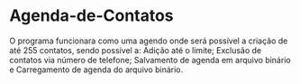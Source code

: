 # Agenda-de-Contatos
O programa funcionara como uma agendo onde será possível a criação de até 255 contatos, sendo possível a: Adição até o limite; Exclusão de contatos via número de telefone; Salvamento de agenda em arquivo binário e Carregamento de agenda do arquivo binário.
